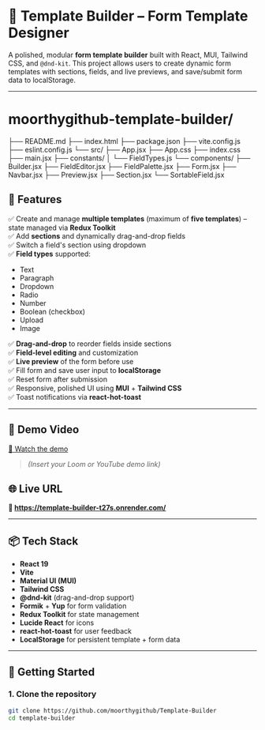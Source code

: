 # 🧩 Template Builder – Form Template Designer

A polished, modular **form template builder** built with React, MUI, Tailwind CSS, and `@dnd-kit`. This project allows users to create dynamic form templates with sections, fields, and live previews, and save/submit form data to localStorage.

---

# moorthygithub-template-builder/

├── README.md
├── index.html
├── package.json
├── vite.config.js
├── eslint.config.js
└── src/
├── App.jsx
├── App.css
├── index.css
├── main.jsx
├── constants/
│ └── FieldTypes.js
└── components/
├── Builder.jsx
├── FieldEditor.jsx
├── FieldPalette.jsx
├── Form.jsx
├── Navbar.jsx
├── Preview.jsx
├── Section.jsx
└── SortableField.jsx

## 🔧 Features

✅ Create and manage **multiple templates** (maximum of **five templates**) – state managed via **Redux Toolkit**  
✅ Add **sections** and dynamically drag-and-drop fields  
✅ Switch a field's section using dropdown  
✅ **Field types** supported:

- Text
- Paragraph
- Dropdown
- Radio
- Number
- Boolean (checkbox)
- Upload
- Image

✅ **Drag-and-drop** to reorder fields inside sections  
✅ **Field-level editing** and customization  
✅ **Live preview** of the form before use  
✅ Fill form and save user input to **localStorage**  
✅ Reset form after submission  
✅ Responsive, polished UI using **MUI** + **Tailwind CSS**  
✅ Toast notifications via **react-hot-toast**

---

## 🎥 Demo Video

[🔗 Watch the demo](#)

> _(Insert your Loom or YouTube demo link)_

## 🌐 Live URL

**🔗 https://template-builder-t27s.onrender.com/**

---

## 📦 Tech Stack

- **React 19**
- **Vite**
- **Material UI (MUI)**
- **Tailwind CSS**
- **@dnd-kit** (drag-and-drop support)
- **Formik** + **Yup** for form validation
- **Redux Toolkit** for state management
- **Lucide React** for icons
- **react-hot-toast** for user feedback
- **LocalStorage** for persistent template + form data

---

## 🚀 Getting Started

### 1. Clone the repository

```bash
git clone https://github.com/moorthygithub/Template-Builder
cd template-builder
```
